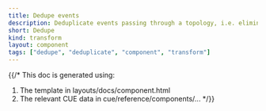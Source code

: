 ```yaml
---
title: Dedupe events
description: Deduplicate events passing through a topology, i.e. eliminate any events with duplicated content within a specified time window
short: Dedupe
kind: transform
layout: component
tags: ["dedupe", "deduplicate", "component", "transform"]
---
```


{{/*
This doc is generated using:

1. The template in layouts/docs/component.html
2. The relevant CUE data in cue/reference/components/...
*/}}

